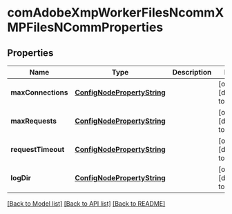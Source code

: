 # comAdobeXmpWorkerFilesNcommXMPFilesNCommProperties

## Properties
Name | Type | Description | Notes
------------ | ------------- | ------------- | -------------
**maxConnections** | [**ConfigNodePropertyString**](ConfigNodePropertyString.md) |  | [optional] [default to null]
**maxRequests** | [**ConfigNodePropertyString**](ConfigNodePropertyString.md) |  | [optional] [default to null]
**requestTimeout** | [**ConfigNodePropertyString**](ConfigNodePropertyString.md) |  | [optional] [default to null]
**logDir** | [**ConfigNodePropertyString**](ConfigNodePropertyString.md) |  | [optional] [default to null]

[[Back to Model list]](../README.md#documentation-for-models) [[Back to API list]](../README.md#documentation-for-api-endpoints) [[Back to README]](../README.md)


